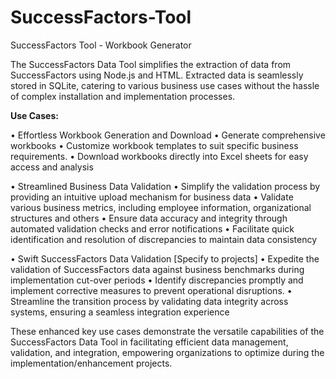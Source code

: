 # SuccessFactors-Tool
SuccessFactors Tool - Workbook Generator

The SuccessFactors Data Tool simplifies the extraction of data from SuccessFactors using Node.js and HTML. Extracted data is seamlessly stored in SQLite, catering to various business use cases without the hassle of complex installation and implementation processes.

**Use Cases:**

•	Effortless Workbook Generation and Download
		•	Generate comprehensive workbooks
		•	Customize workbook templates to suit specific business requirements.
		•	Download workbooks directly into Excel sheets for easy access and analysis

•	Streamlined Business Data Validation
		•	Simplify the validation process by providing an intuitive upload mechanism for business data 
		•	Validate various business metrics, including employee information, organizational structures and others
		•	Ensure data accuracy and integrity through automated validation checks and error notifications
		•	Facilitate quick identification and resolution of discrepancies to maintain data consistency

•	Swift SuccessFactors Data Validation [Specify to projects]
		•	Expedite the validation of SuccessFactors data against business benchmarks during implementation cut-over periods
		•	Identify discrepancies promptly and implement corrective measures to prevent operational disruptions.
		•	Streamline the transition process by validating data integrity across systems, ensuring a seamless integration experience

These enhanced key use cases demonstrate the versatile capabilities of the SuccessFactors Data Tool in facilitating efficient data management, validation, and integration, empowering organizations to optimize during the implementation/enhancement projects.

